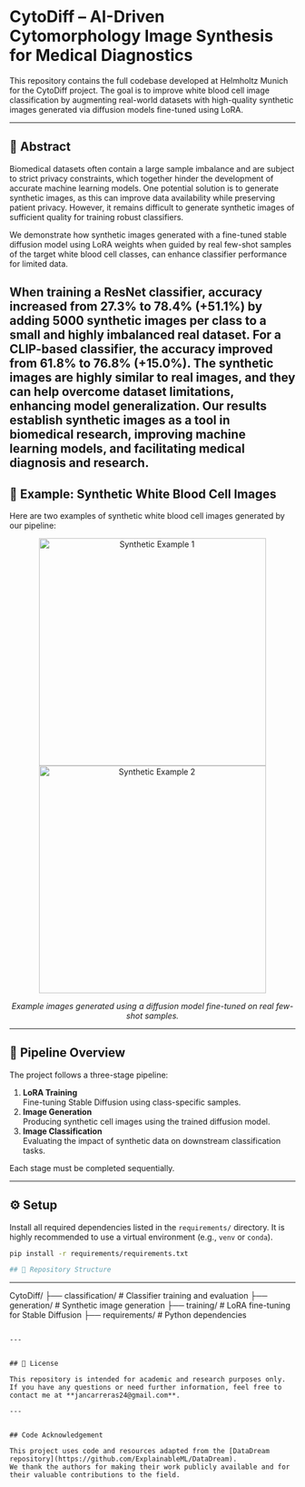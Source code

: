 # CytoDiff – AI-Driven Cytomorphology Image Synthesis for Medical Diagnostics

This repository contains the full codebase developed at Helmholtz Munich for the CytoDiff project. The goal is to improve white blood cell image classification by augmenting real-world datasets with high-quality synthetic images generated via diffusion models fine-tuned using LoRA.

---

## 📄 Abstract

Biomedical datasets often contain a large sample imbalance and are subject to strict privacy constraints, which together hinder the development of accurate machine learning models. One potential solution is to generate synthetic images, as this can improve data availability while preserving patient privacy. However, it remains difficult to generate synthetic images of sufficient quality for training robust classifiers.

We demonstrate how synthetic images generated with a fine-tuned stable diffusion model using LoRA weights when guided by real few-shot samples of the target white blood cell classes, can enhance classifier performance for limited data.

When training a ResNet classifier, accuracy increased from 27.3\% to 78.4\% (+51.1\%) by adding 5000 synthetic images per class to a small and highly imbalanced real dataset. For a CLIP-based classifier, the accuracy improved from 61.8\% to 76.8\% (+15.0\%). The synthetic images are highly similar to real images, and they can help overcome dataset limitations, enhancing model generalization. Our results establish synthetic images as a tool in biomedical research, improving machine learning models, and facilitating medical diagnosis and research.
---

## 🧪 Example: Synthetic White Blood Cell Images

Here are two examples of synthetic white blood cell images generated by our pipeline:

<p align="center">
  <img src="examples/image1.png" alt="Synthetic Example 1" width="400"/>
  <img src="examples/image2.png" alt="Synthetic Example 2" width="400"/>
</p>

<p align="center">
  <em>Example images generated using a diffusion model fine-tuned on real few-shot samples.</em>
</p>

---

## 🔁 Pipeline Overview

The project follows a three-stage pipeline:

1. **LoRA Training**  
   Fine-tuning Stable Diffusion using class-specific samples.
2. **Image Generation**  
   Producing synthetic cell images using the trained diffusion model.
3. **Image Classification**  
   Evaluating the impact of synthetic data on downstream classification tasks.

Each stage must be completed sequentially.

---

## ⚙️ Setup

Install all required dependencies listed in the `requirements/` directory. It is highly recommended to use a virtual environment (e.g., `venv` or `conda`).

```bash
pip install -r requirements/requirements.txt

## 📂 Repository Structure

```
---
CytoDiff/
├── classification/          # Classifier training and evaluation
├── generation/              # Synthetic image generation
├── training/                # LoRA fine-tuning for Stable Diffusion
├── requirements/            # Python dependencies

```

---


## 📜 License

This repository is intended for academic and research purposes only.  
If you have any questions or need further information, feel free to contact me at **jancarreras24@gmail.com**.

---


## Code Acknowledgement

This project uses code and resources adapted from the [DataDream repository](https://github.com/ExplainableML/DataDream).  
We thank the authors for making their work publicly available and for their valuable contributions to the field.

